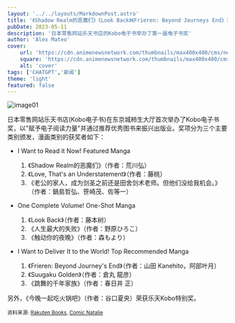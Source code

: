 ```yaml
---
layout: '../../layouts/MarkdownPost.astro'
title: '《Shadow Realm的恶魔们》《Look Back》《Frieren: Beyond Journeys End》漫画荣获第一届乐天Kobo电子书奖'
pubDate: 2023-05-11
description: '日本零售网站乐天书店的Kobo电子书举办了第一届电子书奖'
author: 'Alex Mateo'
cover:
    url: 'https://cdn.animenewsnetwork.com/thumbnails/max400x400/cms/news.5/187915/daemons-of-the-shadow-realm.jpg'
    square: 'https://cdn.animenewsnetwork.com/thumbnails/max400x400/cms/news.5/187915/daemons-of-the-shadow-realm.jpg'
    alt: 'cover'
tags: ['CHATGPT','新闻']
theme: 'light'
featured: false
---
```


![image01](https://cdn.animenewsnetwork.com/thumbnails/max400x400/cms/news.5/187915/daemons-of-the-shadow-realm.jpg)

日本零售网站乐天书店(Kobo电子书)在东京城柿生大厅首次举办了Kobo电子书奖，以"赋予电子阅读力量"并通过推荐优秀图书来振兴出版业。奖项分为三个主要类别颁发，漫画类别的获奖者如下：

* I Want to Read it Now! Featured Manga

    1. 《Shadow Realm的恶魔们》（作者：荒川弘）
    2. 《Love, That's an Understatement》（作者：藤桃）
    3. 《老公的家人，成为剑圣之前还是田舍剑术老师。但他们没给我机会。》（作者：鍋島哲弘、笹崎茂、佐等一）

* One Complete Volume! One-Shot Manga

    1. 《Look Back》（作者：藤本树）
    2. 《人生最大的失败》（作者：野原ひろこ）
    3. 《触动你的夜晚》（作者：森もより）

* I Want to Deliver It to the World! Top Recommended Manga

    1. 《Frieren: Beyond Journey's End》（作者：山田 Kanehito，阿部叶月）
    2. 《Suugaku Golden》（作者：倉丸 龍彦）
    3. 《跳舞的千年家族》（作者：春日井 正）

另外，《今晚一起吃火锅吧》（作者：谷口夏央）荣获乐天Kobo特别奖。

<small>资料来源: <a href="https://books.rakuten.co.jp/event/e-book/2023/koboaward2023wi-ti8c/" target="_blank">Rakuten Books</a>, <a href="https://natalie.mu/comic/news/523882" target="_blank">Comic Natalie</a></small>